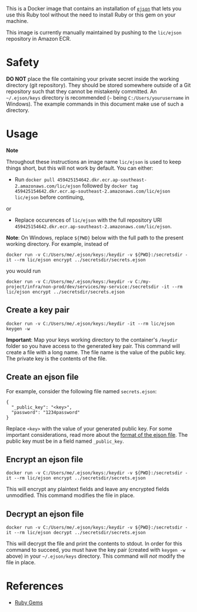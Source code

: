 This is a Docker image that contains an installation of [`ejson`](https://github.com/Shopify/ejson) that lets you use this Ruby tool without the need to install Ruby or this gem on your machine.

This image is currently manually maintained by pushing to the `lic/ejson` repository in Amazon ECR.

# Safety

**DO NOT** place the file containing your private secret inside the working directory (git repository). They should be stored somewhere outside of a Git repository such that they cannot be mistakenly committed. An `~/.ejson/keys` directory is recommended (`~` being `C:/Users/yourusername` in Windows).
The example commands in this document make use of such a directory.

# Usage

**Note**

Throughout these instructions an image name `lic/ejson` is used to keep things short, but this will not work by default. You can either:

- Run `docker pull 459425154642.dkr.ecr.ap-southeast-2.amazonaws.com/lic/ejson` followed by `docker tag 459425154642.dkr.ecr.ap-southeast-2.amazonaws.com/lic/ejson lic/ejson` before continuing,

or

- Replace occurences of `lic/ejson` with the full repository URI `459425154642.dkr.ecr.ap-southeast-2.amazonaws.com/lic/ejson`.

**Note**: On Windows, replace `${PWD}` below with the full path to the present working directory. For example, instead of

```
docker run -v C:/Users/me/.ejson/keys:/keydir -v ${PWD}:/secretsdir -it --rm lic/ejson encrypt ../secretsdir/secrets.ejson
```

you would run

```
docker run -v C:/Users/me/.ejson/keys:/keydir -v C:/my-project/infra/non-prod/dev/services/my-service:/secretsdir -it --rm lic/ejson encrypt ../secretsdir/secrets.ejson
```

## Create a key pair

```
docker run -v C:/Users/me/.ejson/keys:/keydir -it --rm lic/ejson keygen -w
```

**Important**: Map your keys working directory to the container's `/keydir` folder so you have access to the generated key pair. This command will create a file with a long name. The file name is the value of the public key. The private key is the contents of the file.

## Create an ejson file

For example, consider the following file named `secrets.ejson`:

```
{
  "_public_key": "<key>",
  "password": "1234password"
}
```

Replace `<key>` with the value of your generated public key. For some important considerations, read more about the [format of the ejson file](https://github.com/Shopify/ejson#format). The public key must be in a field named `_public_key`.

## Encrypt an ejson file

```
docker run -v C:/Users/me/.ejson/keys:/keydir -v ${PWD}:/secretsdir -it --rm lic/ejson encrypt ../secretsdir/secrets.ejson
```

This will encrypt any plaintext fields and leave any encrypted fields unmodified. This command modifies the file in place.

## Decrypt an ejson file

```
docker run -v C:/Users/me/.ejson/keys:/keydir -v ${PWD}:/secretsdir -it --rm lic/ejson decrypt ../secretsdir/secrets.ejson
```

This will decrypt the file and print the contents to stdout. In order for this command to succeed, you must have the key pair (created with `keygen -w` above) in your `~/.ejson/keys` directory. This command will _not_ modify the file in place.

# References

- [Ruby Gems](https://rubygems.org/gems/ejson/)
